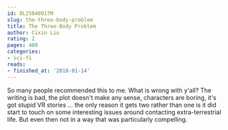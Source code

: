 ```yaml
---
id: OL25840917M
slug: the-three-body-problem
title: The Three-Body Problem
author: Cixin Liu
rating: 2
pages: 400
categories:
- sci-fi
reads:
- finished_at: '2018-01-14'
---
```

So many people recommended this to me. What is wrong with y'all? The writing is bad, the plot doesn't make any sense, characters are boring, it's got stupid VR stories ... the only reason it gets two rather than one is it did start to touch on some interesting issues around contacting extra-terrestrial life. But even then not in a way that was particularly compelling.
